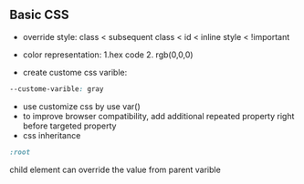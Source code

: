 ## Basic CSS
- override style:   class < subsequent class < id < inline style < !important
- color representation:  1.hex code 2. rgb(0,0,0)

- create custome css varible: 
```css
--custome-varible: gray
```
- use customize css by use var()
- to improve browser compatibility, add additional repeated property right before targeted property
- css inheritance
```css
:root
```
child element can override the value from parent varible 
